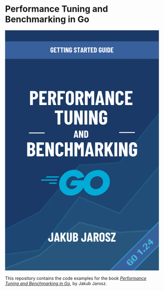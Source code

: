 # Performance Tuning and Benchmarking in Go

![](cover.png)


This repository contains the code examples for the book [*Performance Tuning and Benchmarking in Go*](https://jarosz.dev/article/performance-tuning-and-benchmarking/), by Jakub Jarosz.

